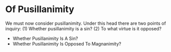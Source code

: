 # Of Pusillanimity

We must now consider pusillanimity. Under this head there are two points of inquiry:
(1) Whether pusillanimity is a sin?
(2) To what virtue is it opposed?

* Whether Pusillanimity Is A Sin?
* Whether Pusillanimity Is Opposed To Magnanimity?